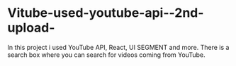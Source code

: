 # Vitube-used-youtube-api--2nd-upload-

In this project i used YouTube API, React, UI SEGMENT and more.
There is a search box where you can search for videos coming from YouTube.
